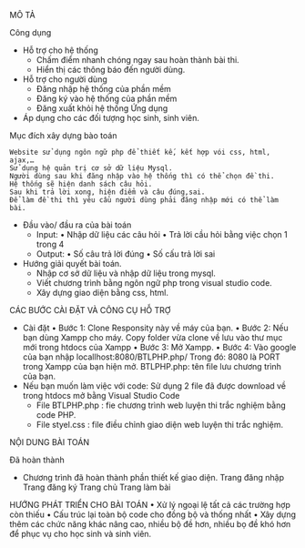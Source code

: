 MÔ TẢ

Công dụng
-	Hỗ trợ cho hệ thống
    + Chấm điểm nhanh chóng ngay sau hoàn thành bài thi.
    + Hiển thị các thông báo đến người dùng.
-	Hỗ trợ cho người dùng 
    + Đăng nhập hệ thống của phần mềm 
    + Đăng ký vào hệ thống của phần mềm 
    + Đăng xuất khỏi hệ thống
    Ứng dụng
- Áp dụng cho các đối tượng học sinh, sinh viên.

Mục đích xây dựng bào toán

    Website sử dụng ngôn ngữ php để thiết kế, kết hợp vói css, html, ajax,…
    Sử dụng hệ quản trị cơ sở dữ liệu Mysql. 
    Người dùng sau khi đăng nhập vào hệ thống thì có thể chọn đề thi. 
    Hệ thống sẽ hiện danh sách câu hỏi. 
    Sau khi trả lời xong, hiện điểm và câu đúng,sai. 
    Để làm đề thi thì yêu cầu người dùng phải đăng nhập mới có thể làm bài. 
- Đầu vào/ đầu ra của bài toán
    + Input: 
        • Nhập dữ liệu các câu hỏi
        • Trả lời cầu hỏi bằng việc chọn 1 trong 4	
    + Output:
        • Số câu trả lời đúng
        • Số cấu trả lời sai
- Hướng giải quyết bài toán.
    + Nhập cơ sở dữ liệu và nhập dữ liệu trong mysql.
    + Viết chương trình bằng ngôn ngữ php trong visual studio code.
    + Xây dựng giao diện bằng css, html.


CÁC BƯỚC CÀI ĐẶT VÀ CÔNG CỤ HỖ TRỢ

- Cài đặt
    • Bước 1: Clone Responsity này về máy của bạn.
    • Bước 2: Nếu bạn dùng Xampp cho máy.
        Copy folder vừa clone về lưu vào thư mục mới trong htdocs của Xampp
    • Bước 3: Mở Xampp.
    • Bước 4: Vào google của bạn nhập locallhost:8080/BTLPHP.php/
        Trong đó:	8080 là PORT trong Xampp của bạn hiện mở.
                    BTLPHP.php: tên file lưu chương trình của bạn.
- Nếu bạn muốn làm việc với code: Sử dụng 2 file đã được download về trong htdocs mở bằng Visual Studio Code
    + File BTLPHP.php : fie chương trình web luyện thi trắc nghiệm  bằng code PHP.
    + File styel.css : file điều chỉnh giao diện web luyện thi trắc nghiệm.


NỘI DUNG BÀI TOÁN

Đã hoàn thành
- Chương trình đã hoàn thành phần thiết kế giao diện.
    Trang đăng nhập
    Trang đăng ký
    Trang chủ
    Trang làm bài


HƯỚNG PHÁT TRIỂN CHO BÀI TOÁN
    • Xử lý ngoại lệ tất cả các trường hợp còn thiếu
    • Cấu trúc lại toàn bộ code cho đồng bộ và thống nhất
    • Xây dựng thêm các chức năng khác nâng cao, nhiều bộ đề hơn, nhiều bọ đề khó hơn để phục vụ cho học sinh và sinh viên.
